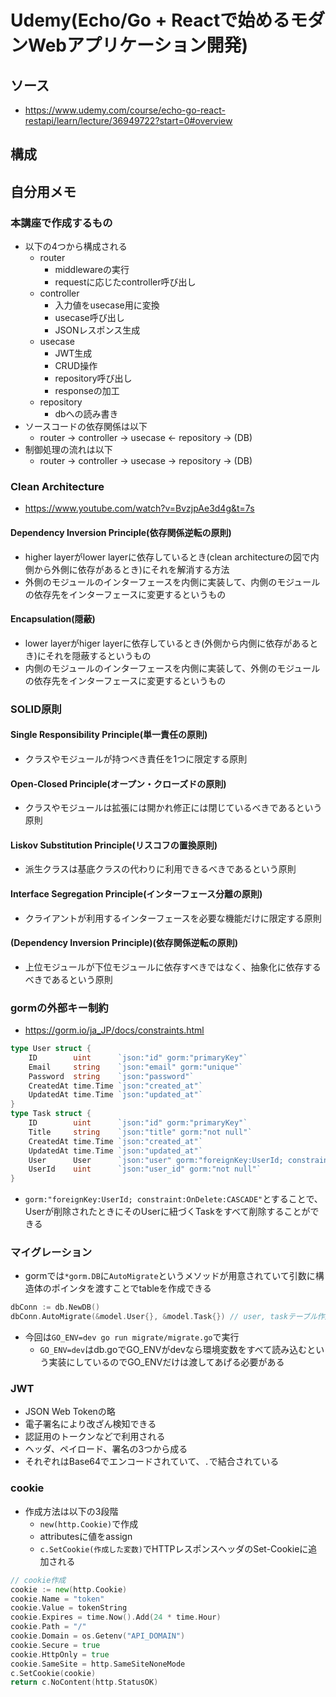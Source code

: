 # Udemy(Echo/Go + Reactで始めるモダンWebアプリケーション開発)

## ソース
- https://www.udemy.com/course/echo-go-react-restapi/learn/lecture/36949722?start=0#overview

## 構成

## 自分用メモ

### 本講座で作成するもの
- 以下の4つから構成される
  - router
    - middlewareの実行
    - requestに応じたcontroller呼び出し
  - controller
    - 入力値をusecase用に変換
    - usecase呼び出し
    - JSONレスポンス生成
  - usecase
    - JWT生成
    - CRUD操作
    - repository呼び出し
    - responseの加工
  - repository
    - dbへの読み書き
- ソースコードの依存関係は以下
  - router -> controller -> usecase <- repository -> (DB)
- 制御処理の流れは以下
  - router -> controller -> usecase -> repository -> (DB)
### Clean Architecture
- https://www.youtube.com/watch?v=BvzjpAe3d4g&t=7s
#### Dependency Inversion Principle(依存関係逆転の原則)
- higher layerがlower layerに依存しているとき(clean architectureの図で内側から外側に依存があるとき)にそれを解消する方法
- 外側のモジュールのインターフェースを内側に実装して、内側のモジュールの依存先をインターフェースに変更するというもの

#### Encapsulation(隠蔽)
- lower layerがhiger layerに依存しているとき(外側から内側に依存があるとき)にそれを隠蔽するというもの
- 内側のモジュールのインターフェースを内側に実装して、外側のモジュールの依存先をインターフェースに変更するというもの


### SOLID原則
#### Single Responsibility Principle(単一責任の原則)
- クラスやモジュールが持つべき責任を1つに限定する原則
#### Open-Closed Principle(オープン・クローズドの原則)
- クラスやモジュールは拡張には開かれ修正には閉じているべきであるという原則
#### Liskov Substitution Principle(リスコフの置換原則)
- 派生クラスは基底クラスの代わりに利用できるべきであるという原則
#### Interface Segregation Principle(インターフェース分離の原則)
- クライアントが利用するインターフェースを必要な機能だけに限定する原則
#### (Dependency Inversion Principle)(依存関係逆転の原則)
- 上位モジュールが下位モジュールに依存すべきではなく、抽象化に依存するべきであるという原則

### gormの外部キー制約
- https://gorm.io/ja_JP/docs/constraints.html
```go
type User struct {
	ID        uint      `json:"id" gorm:"primaryKey"`
	Email     string    `json:"email" gorm:"unique"`
	Password  string    `json:"password"`
	CreatedAt time.Time `json:"created_at"`
	UpdatedAt time.Time `json:"updated_at"`
}
type Task struct {
	ID        uint      `json:"id" gorm:"primaryKey"`
	Title     string    `json:"title" gorm:"not null"`
	CreatedAt time.Time `json:"created_at"`
	UpdatedAt time.Time `json:"updated_at"`
	User      User      `json:"user" gorm:"foreignKey:UserId; constraint:OnDelete:CASCADE"`
	UserId    uint      `json:"user_id" gorm:"not null"`
}
```
- `gorm:"foreignKey:UserId; constraint:OnDelete:CASCADE"`とすることで、Userが削除されたときにそのUserに紐づくTaskをすべて削除することができる

### マイグレーション
- gormでは`*gorm.DB`に`AutoMigrate`というメソッドが用意されていて引数に構造体のポインタを渡すことでtableを作成できる
```go
dbConn := db.NewDB()
dbConn.AutoMigrate(&model.User{}, &model.Task{}) // user, taskテーブル作成
```
- 今回は`GO_ENV=dev go run migrate/migrate.go`で実行
  - `GO_ENV=dev`はdb.goでGO_ENVがdevなら環境変数をすべて読み込むという実装にしているのでGO_ENVだけは渡してあげる必要がある

### JWT
- JSON Web Tokenの略
- 電子署名により改ざん検知できる
- 認証用のトークンなどで利用される
- ヘッダ、ペイロード、署名の3つから成る
- それぞれはBase64でエンコードされていて、`.`で結合されている

### cookie
- 作成方法は以下の3段階
  - `new(http.Cookie)`で作成
  - attributesに値をassign
  - `c.SetCookie(作成した変数)`でHTTPレスポンスヘッダのSet-Cookieに追加される
```go
// cookie作成
cookie := new(http.Cookie)
cookie.Name = "token"
cookie.Value = tokenString
cookie.Expires = time.Now().Add(24 * time.Hour)
cookie.Path = "/"
cookie.Domain = os.Getenv("API_DOMAIN")
cookie.Secure = true
cookie.HttpOnly = true
cookie.SameSite = http.SameSiteNoneMode
c.SetCookie(cookie)
return c.NoContent(http.StatusOK)
```